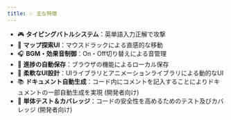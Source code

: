 ```yaml
---
title: ✨ 主な特徴
---
```

- 🎮 **タイピングバトルシステム**：英単語入力正解で攻撃
- 🧩 **マップ探索UI**：マウスドラックによる直感的な移動
- 🎧 **BGM・効果音制御**：On・Off切り替えによる音管理
- 💾 **進捗の自動保存**：ブラウザの機能によるローカル保存
- 🎨 **柔軟なUI設計**：UIライブラリとアニメーションライブラリによる動的なUI
- 📚 **ドキュメント自動生成**：コード内にコメントを記入することによりドキュメントの一部自動生成を実現 (開発者向け)
- 🧪 **単体テスト＆カバレッジ**：コードの安全性を高めるためのテスト及びカバレッジ (開発者向け)
